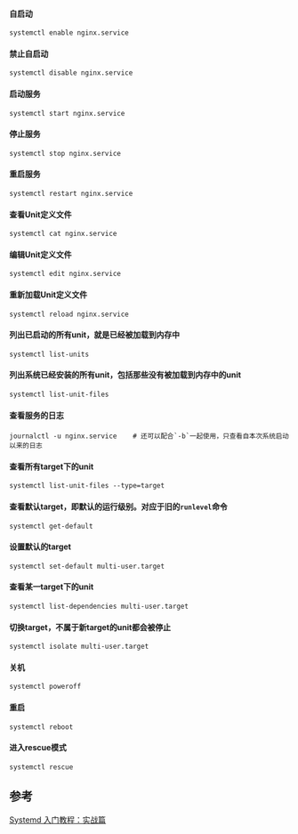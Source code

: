 #### 自启动
```
systemctl enable nginx.service
```

#### 禁止自启动
```
systemctl disable nginx.service
```

#### 启动服务
```
systemctl start nginx.service
```

#### 停止服务
```
systemctl stop nginx.service
```

#### 重启服务
```
systemctl restart nginx.service
```

#### 查看Unit定义文件
```
systemctl cat nginx.service
```

#### 编辑Unit定义文件
```
systemctl edit nginx.service
```

#### 重新加载Unit定义文件
```
systemctl reload nginx.service
```

#### 列出已启动的所有unit，就是已经被加载到内存中
```
systemctl list-units
```

#### 列出系统已经安装的所有unit，包括那些没有被加载到内存中的unit
```
systemctl list-unit-files
```

#### 查看服务的日志
```
journalctl -u nginx.service    # 还可以配合`-b`一起使用，只查看自本次系统启动以来的日志
```

#### 查看所有target下的unit
```
systemctl list-unit-files --type=target
```

#### 查看默认target，即默认的运行级别。对应于旧的`runlevel`命令
```
systemctl get-default
```

#### 设置默认的target
```
systemctl set-default multi-user.target
```

#### 查看某一target下的unit
```
systemctl list-dependencies multi-user.target
```

#### 切换target，不属于新target的unit都会被停止
```
systemctl isolate multi-user.target
```

#### 关机
```
systemctl poweroff
```

#### 重启
```
systemctl reboot       
```

#### 进入rescue模式
```
systemctl rescue
```

## 参考
[Systemd 入门教程：实战篇](http://www.ruanyifeng.com/blog/2016/03/systemd-tutorial-part-two.html)
